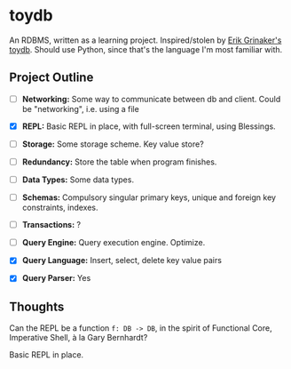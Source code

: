 # toydb

An RDBMS, written as a learning project.
Inspired/stolen by [Erik Grinaker's toydb](https://github.com/erikgrinaker/toydb).
Should use Python, since that's the language I'm most familiar with.

## Project Outline

- [ ] **Networking:** Some way to communicate between db and client. Could be "networking", i.e. using a file

- [x] **REPL:** Basic REPL in place, with full-screen terminal, using Blessings.

- [ ] **Storage:** Some storage scheme. Key value store?

- [ ] **Redundancy:** Store the table when program finishes.

- [ ] **Data Types:** Some data types.

- [ ] **Schemas:** Compulsory singular primary keys, unique and foreign key constraints, indexes.

- [ ] **Transactions:** ?

- [ ] **Query Engine:** Query execution engine. Optimize.

- [x] **Query Language:** Insert, select, delete key value pairs

- [x] **Query Parser:** Yes


## Thoughts

Can the REPL be a function `f: DB -> DB`, in the spirit of Functional Core, Imperative Shell, à la Gary Bernhardt?

Basic REPL in place.